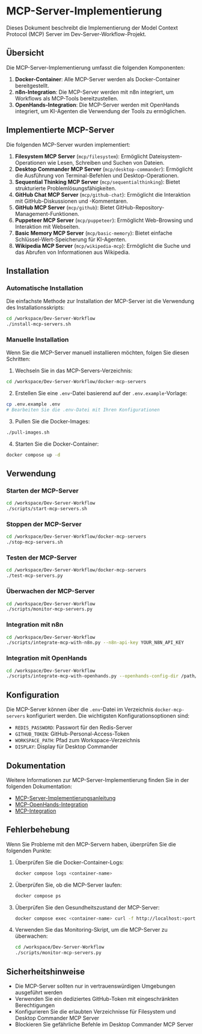 # MCP-Server-Implementierung

Dieses Dokument beschreibt die Implementierung der Model Context Protocol (MCP) Server im Dev-Server-Workflow-Projekt.

## Übersicht

Die MCP-Server-Implementierung umfasst die folgenden Komponenten:

1. **Docker-Container**: Alle MCP-Server werden als Docker-Container bereitgestellt.
2. **n8n-Integration**: Die MCP-Server werden mit n8n integriert, um Workflows als MCP-Tools bereitzustellen.
3. **OpenHands-Integration**: Die MCP-Server werden mit OpenHands integriert, um KI-Agenten die Verwendung der Tools zu ermöglichen.

## Implementierte MCP-Server

Die folgenden MCP-Server wurden implementiert:

1. **Filesystem MCP Server** (`mcp/filesystem`): Ermöglicht Dateisystem-Operationen wie Lesen, Schreiben und Suchen von Dateien.
2. **Desktop Commander MCP Server** (`mcp/desktop-commander`): Ermöglicht die Ausführung von Terminal-Befehlen und Desktop-Operationen.
3. **Sequential Thinking MCP Server** (`mcp/sequentialthinking`): Bietet strukturierte Problemlösungsfähigkeiten.
4. **GitHub Chat MCP Server** (`mcp/github-chat`): Ermöglicht die Interaktion mit GitHub-Diskussionen und -Kommentaren.
5. **GitHub MCP Server** (`mcp/github`): Bietet GitHub-Repository-Management-Funktionen.
6. **Puppeteer MCP Server** (`mcp/puppeteer`): Ermöglicht Web-Browsing und Interaktion mit Webseiten.
7. **Basic Memory MCP Server** (`mcp/basic-memory`): Bietet einfache Schlüssel-Wert-Speicherung für KI-Agenten.
8. **Wikipedia MCP Server** (`mcp/wikipedia-mcp`): Ermöglicht die Suche und das Abrufen von Informationen aus Wikipedia.

## Installation

### Automatische Installation

Die einfachste Methode zur Installation der MCP-Server ist die Verwendung des Installationsskripts:

```bash
cd /workspace/Dev-Server-Workflow
./install-mcp-servers.sh
```

### Manuelle Installation

Wenn Sie die MCP-Server manuell installieren möchten, folgen Sie diesen Schritten:

1. Wechseln Sie in das MCP-Servers-Verzeichnis:

```bash
cd /workspace/Dev-Server-Workflow/docker-mcp-servers
```

2. Erstellen Sie eine `.env`-Datei basierend auf der `.env.example`-Vorlage:

```bash
cp .env.example .env
# Bearbeiten Sie die .env-Datei mit Ihren Konfigurationen
```

3. Pullen Sie die Docker-Images:

```bash
./pull-images.sh
```

4. Starten Sie die Docker-Container:

```bash
docker compose up -d
```

## Verwendung

### Starten der MCP-Server

```bash
cd /workspace/Dev-Server-Workflow
./scripts/start-mcp-servers.sh
```

### Stoppen der MCP-Server

```bash
cd /workspace/Dev-Server-Workflow/docker-mcp-servers
./stop-mcp-servers.sh
```

### Testen der MCP-Server

```bash
cd /workspace/Dev-Server-Workflow/docker-mcp-servers
./test-mcp-servers.py
```

### Überwachen der MCP-Server

```bash
cd /workspace/Dev-Server-Workflow
./scripts/monitor-mcp-servers.py
```

### Integration mit n8n

```bash
cd /workspace/Dev-Server-Workflow
./scripts/integrate-mcp-with-n8n.py --n8n-api-key YOUR_N8N_API_KEY
```

### Integration mit OpenHands

```bash
cd /workspace/Dev-Server-Workflow
./scripts/integrate-mcp-with-openhands.py --openhands-config-dir /path/to/openhands/config --github-token YOUR_GITHUB_TOKEN
```

## Konfiguration

Die MCP-Server können über die `.env`-Datei im Verzeichnis `docker-mcp-servers` konfiguriert werden. Die wichtigsten Konfigurationsoptionen sind:

- `REDIS_PASSWORD`: Passwort für den Redis-Server
- `GITHUB_TOKEN`: GitHub-Personal-Access-Token
- `WORKSPACE_PATH`: Pfad zum Workspace-Verzeichnis
- `DISPLAY`: Display für Desktop Commander

## Dokumentation

Weitere Informationen zur MCP-Server-Implementierung finden Sie in der folgenden Dokumentation:

- [MCP-Server-Implementierungsanleitung](docs/docs/Dev-Server-Workflow/MCP-Server-Implementation-Guide.md)
- [MCP-OpenHands-Integration](docs/docs/Dev-Server-Workflow/MCP-OpenHands.md)
- [MCP-Integration](docs/docs/Dev-Server-Workflow/MCP-Integration.md)

## Fehlerbehebung

Wenn Sie Probleme mit den MCP-Servern haben, überprüfen Sie die folgenden Punkte:

1. Überprüfen Sie die Docker-Container-Logs:
   ```bash
   docker compose logs <container-name>
   ```

2. Überprüfen Sie, ob die MCP-Server laufen:
   ```bash
   docker compose ps
   ```

3. Überprüfen Sie den Gesundheitszustand der MCP-Server:
   ```bash
   docker compose exec <container-name> curl -f http://localhost:<port>/health
   ```

4. Verwenden Sie das Monitoring-Skript, um die MCP-Server zu überwachen:
   ```bash
   cd /workspace/Dev-Server-Workflow
   ./scripts/monitor-mcp-servers.py
   ```

## Sicherheitshinweise

- Die MCP-Server sollten nur in vertrauenswürdigen Umgebungen ausgeführt werden
- Verwenden Sie ein dediziertes GitHub-Token mit eingeschränkten Berechtigungen
- Konfigurieren Sie die erlaubten Verzeichnisse für Filesystem und Desktop Commander MCP Server
- Blockieren Sie gefährliche Befehle im Desktop Commander MCP Server